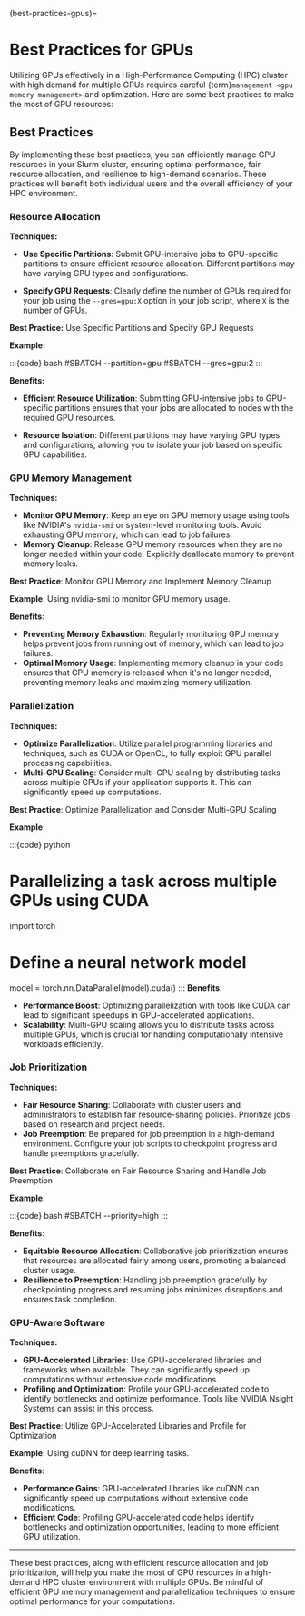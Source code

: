 (best-practices-gpus)=
# Best Practices for GPUs

Utilizing GPUs effectively in a High-Performance Computing (HPC) cluster with high demand for multiple GPUs requires careful {term}`management <gpu memory management>` and optimization. Here are some best practices to make the most of GPU resources:

## Best Practices
By implementing these best practices, you can efficiently manage GPU resources in your Slurm cluster, ensuring optimal performance, fair resource allocation, and resilience to high-demand scenarios. These practices will benefit both individual users and the overall efficiency of your HPC environment.

### Resource Allocation
**Techniques:**

- **Use Specific Partitions**: Submit GPU-intensive jobs to GPU-specific partitions to ensure efficient resource allocation. Different partitions may have varying GPU types and configurations.

- **Specify GPU Requests**: Clearly define the number of GPUs required for your job using the `--gres=gpu:X` option in your job script, where `X` is the number of GPUs.


**Best Practice:** Use Specific Partitions and Specify GPU Requests

**Example:**

:::{code} bash
#SBATCH --partition=gpu
#SBATCH --gres=gpu:2
:::

**Benefits:**

- **Efficient Resource Utilization**: Submitting GPU-intensive jobs to GPU-specific partitions ensures that your jobs are allocated to nodes with the required GPU resources.

- **Resource Isolation**: Different partitions may have varying GPU types and configurations, allowing you to isolate your job based on specific GPU capabilities.

### GPU Memory Management
**Techniques:**
- **Monitor GPU Memory**: Keep an eye on GPU memory usage using tools like NVIDIA's `nvidia-smi` or system-level monitoring tools. Avoid exhausting GPU memory, which can lead to job failures.
- **Memory Cleanup**: Release GPU memory resources when they are no longer needed within your code. Explicitly deallocate memory to prevent memory leaks.

**Best Practice**: Monitor GPU Memory and Implement Memory Cleanup

**Example**: Using nvidia-smi to monitor GPU memory usage.

**Benefits**:

- **Preventing Memory Exhaustion**: Regularly monitoring GPU memory helps prevent jobs from running out of memory, which can lead to job failures.
- **Optimal Memory Usage**: Implementing memory cleanup in your code ensures that GPU memory is released when it's no longer needed, preventing memory leaks and maximizing memory utilization.

### Parallelization

**Techniques:**
- **Optimize Parallelization**: Utilize parallel programming libraries and techniques, such as CUDA or OpenCL, to fully exploit GPU parallel processing capabilities.
- **Multi-GPU Scaling**: Consider multi-GPU scaling by distributing tasks across multiple GPUs if your application supports it. This can significantly speed up computations.

**Best Practice**: Optimize Parallelization and Consider Multi-GPU Scaling

**Example**:

:::{code} python
# Parallelizing a task across multiple GPUs using CUDA
import torch

# Define a neural network model
model = torch.nn.DataParallel(model).cuda()
:::
**Benefits**:
- **Performance Boost**: Optimizing parallelization with tools like CUDA can lead to significant speedups in GPU-accelerated applications.
- **Scalability**: Multi-GPU scaling allows you to distribute tasks across multiple GPUs, which is crucial for handling computationally intensive workloads efficiently.

### Job Prioritization
**Techniques:**
- **Fair Resource Sharing**: Collaborate with cluster users and administrators to establish fair resource-sharing policies. Prioritize jobs based on research and project needs.
- **Job Preemption**: Be prepared for job preemption in a high-demand environment. Configure your job scripts to checkpoint progress and handle preemptions gracefully.

**Best Practice**: Collaborate on Fair Resource Sharing and Handle Job Preemption

**Example**:

:::{code} bash
#SBATCH --priority=high
:::

**Benefits**:
- **Equitable Resource Allocation**: Collaborative job prioritization ensures that resources are allocated fairly among users, promoting a balanced cluster usage.
- **Resilience to Preemption**: Handling job preemption gracefully by checkpointing progress and resuming jobs minimizes disruptions and ensures task completion.

### GPU-Aware Software
**Techniques:**
- **GPU-Accelerated Libraries**: Use GPU-accelerated libraries and frameworks when available. They can significantly speed up computations without extensive code modifications.
- **Profiling and Optimization**: Profile your GPU-accelerated code to identify bottlenecks and optimize performance. Tools like NVIDIA Nsight Systems can assist in this process.

**Best Practice**: Utilize GPU-Accelerated Libraries and Profile for Optimization

**Example**: Using cuDNN for deep learning tasks.

**Benefits**:

- **Performance Gains**: GPU-accelerated libraries like cuDNN can significantly speed up computations without extensive code modifications.
- **Efficient Code**: Profiling GPU-accelerated code helps identify bottlenecks and optimization opportunities, leading to more efficient GPU utilization.



---
These best practices, along with efficient resource allocation and job prioritization, will help you make the most of GPU resources in a high-demand HPC cluster environment with multiple GPUs. Be mindful of efficient GPU memory management and parallelization techniques to ensure optimal performance for your computations.
